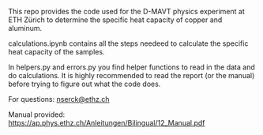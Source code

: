 This repo provides the code used for the D-MAVT physics experiment at ETH Zürich to determine the specific heat capacity of copper and aluminum. 

calculations.ipynb contains all the steps needeed to calculate the specific heat capacity of the samples. 

In helpers.py and errors.py you find helper functions to read in the data and do calculations.
It is highly recommended to read the report (or the manual) before trying to figure out what the code does.



For questions: nserck@ethz.ch 

Manual provided: https://ap.phys.ethz.ch/Anleitungen/Bilingual/12_Manual.pdf
